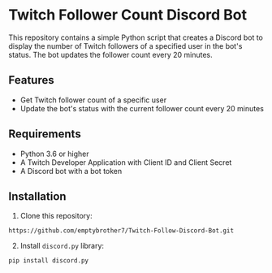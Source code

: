 # Twitch Follower Count Discord Bot

This repository contains a simple Python script that creates a Discord bot to display the number of Twitch followers of a specified user in the bot's status. The bot updates the follower count every 20 minutes.

## Features

- Get Twitch follower count of a specific user
- Update the bot's status with the current follower count every 20 minutes

## Requirements

- Python 3.6 or higher
- A Twitch Developer Application with Client ID and Client Secret
- A Discord bot with a bot token

## Installation

1. Clone this repository:  

```
https://github.com/emptybrother7/Twitch-Follow-Discord-Bot.git
```  

2. Install `discord.py` library:  

```
pip install discord.py
```


